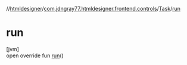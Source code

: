 //[htmldesigner](../../../index.md)/[com.jdngray77.htmldesigner.frontend.controls](../index.md)/[Task](index.md)/[run](run.md)

# run

[jvm]\
open override fun [run](run.md)()
